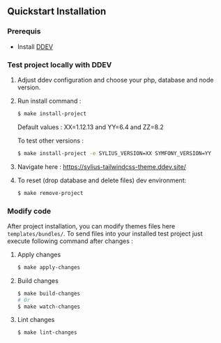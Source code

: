 ## Quickstart Installation

### Prerequis

- Install [DDEV](https://ddev.readthedocs.io/en/stable/)

### Test project locally with DDEV

1. Adjust ddev configuration and choose your php, database and node version.

2. Run install command : 
    
    ```bash
    $ make install-project
    ```
    Default values : XX=1.12.13 and YY=6.4 and ZZ=8.2
    
    To test other versions :
    ```bash
    $ make install-project -e SYLIUS_VERSION=XX SYMFONY_VERSION=YY
    ```

3. Navigate here : https://sylius-tailwindcss-theme.ddev.site/

4. To reset (drop database and delete files) dev environment:

    ```bash
    $ make remove-project
    ```

### Modify code

After project installation, you can modify themes files here `templates/bundles/`.
To send files into your installed test project just execute following command after changes :

1. Apply changes

    ```bash
    $ make apply-changes
    ```

2. Build changes

    ```bash
    $ make build-changes
    # Or
    $ make watch-changes
    ```

3. Lint changes

    ```bash
    $ make lint-changes
    ```

